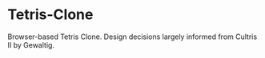 # Tetris-Clone
Browser-based Tetris Clone.  Design decisions largely informed from Cultris II by Gewaltig.
